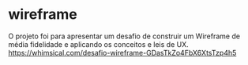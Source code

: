 # wireframe
O projeto foi para apresentar um desafio de construir um Wireframe de média fidelidade e aplicando os conceitos e leis de UX.
https://whimsical.com/desafio-wireframe-GDasTkZo4FbX6XtsTzp4h5
